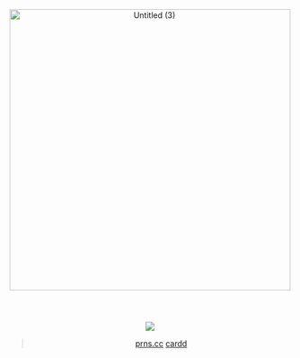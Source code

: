 <div align="center">

<img width="500" height="500" alt="Untitled (3)" src="https://github.com/user-attachments/assets/f108c464-b9ba-46e7-a781-68cd66cea1df" />


<h1 align="center"> </h1>


<br />



<img src="https://komarev.com/ghpvc/?username=artfufu&base=7906&color=grey&label=CoolPeople">




<br>

> [prns.cc](https://pronouns.cc/@8ullets) [cardd](https://twobeststrikers.carrd.co/)






